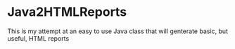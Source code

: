 # Java2HTMLReports
This is my attempt at an easy to use Java class that will genterate basic, but useful, HTML reports 
